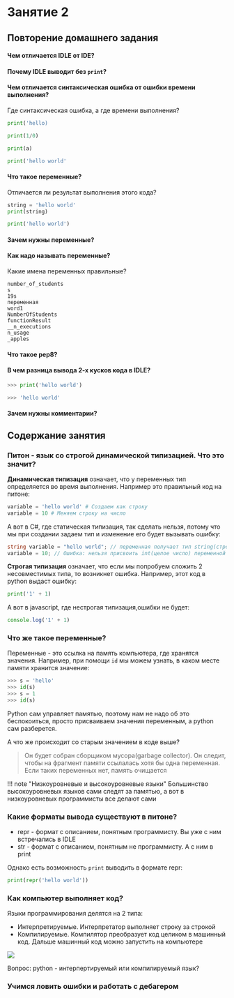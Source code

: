 # Занятие 2

## Повторение домашнего задания

#### Чем отличается IDLE от IDE?

#### Почему IDLE выводит без `print`?

#### Чем отличается синтаксическая ошибка от ошибки времени выполнения?

Где синтаксическая ошибка, а где времени выполнения?

```python
print('hello)
```

```python
print(1/0)
```

```python
print(a)
```

```python
print('hello world'
```

#### Что такое переменные?

Отличается ли результат выполнения этого кода?

```python
string = 'hello world'
print(string)
```

```python
print('hello world')
```

#### Зачем нужны переменные?

#### Как надо называть переменные?

Какие имена переменных правильные?
```
number_of_students
s
19s
переменная
word1
NumberOfStudents
functionResult
__n_executions
n_usage
_apples
```

#### Что такое pep8?

#### В чем разница вывода 2-х кусков кода в IDLE?

```python
>>> print('hello world')
```

```python
>>> 'hello world'
```

#### Зачем нужны комментарии?

## Содержание занятия

### Питон - язык со строгой динамической типизацией. Что это значит?

**Динамическая типизация** означает, что у переменных тип определяется во время выполнения. Например это правильный код на питоне:

```python
variable = 'hello world' # Создаем как строку
variable = 10 # Меняем строку на число
```

А вот в C#, где статическая типизация, так сделать нельзя, потому что мы при создании задаем тип и изменение его будет вызывать ошибку:
```C#
string variable = "hello world"; // переменная получает тип string(строка)
variable = 10; // Ошибка: нельзя присвоить int(целое число) переменной типа string(строка)
```


**Строгая типизация** означает, что если мы попробуем сложить 2 несовместимых типа, то возникнет ошибка. Например, этот код в python выдаст ошибку:
```python
print('1' + 1)
```

А вот в javascript, где нестрогая типизация,ошибки не будет:
```js
console.log('1' + 1)
```

### Что же такое переменные?

Переменные - это ссылка на память компьютера, где хранятся значения. Например, при помощи `id` мы можем узнать, в каком месте памяти хранится значение:
```python
>>> s = 'hello'
>>> id(s)
>>> s = 1
>>> id(s)
```

Python сам управляет памятью, поэтому нам не надо об это беспокоиться, просто присваиваем значения переменным, а python сам разберется.

А что же происходит со старым значением в коде выше?
> Он будет собран cборщиком мусора(garbage collector). Он следит, чтобы на фрагмент памяти ссылалась хотя бы одна переменная. Если таких переменных нет, память очищается

!!! note "Низкоуровневые и высокоуровневые языки"
    Большинство высокоуровневых языков сами следят за памятью, а вот в низкоуровневых программисты все делают сами


### Какие форматы вывода существуют в питоне?

- repr - формат с описанием, понятным программисту. Вы уже с ним встречались в IDLE
- str - формат с описанием, понятным не программисту. А с ним в print

Однако есть возможность `print` выводить в формате repr:
```python
print(repr('hello world'))
```

### Как компьютер выполняет код?

Языки программирования делятся на 2 типа:

- Интерпретируемые. Интерпретатор выполняет строку за строкой
- Компилируемые. Компилятор преобразует код целиком в машинный код. Дальше машинный код можно запустить на компьютере

![](4FFB3DBB-5C40-469F-AE2B-1FF5CDA52B5E.png)

Вопрос: python - интерпертируемый или компилируемый язык?

### Учимся ловить ошибки и работать с дебагером
